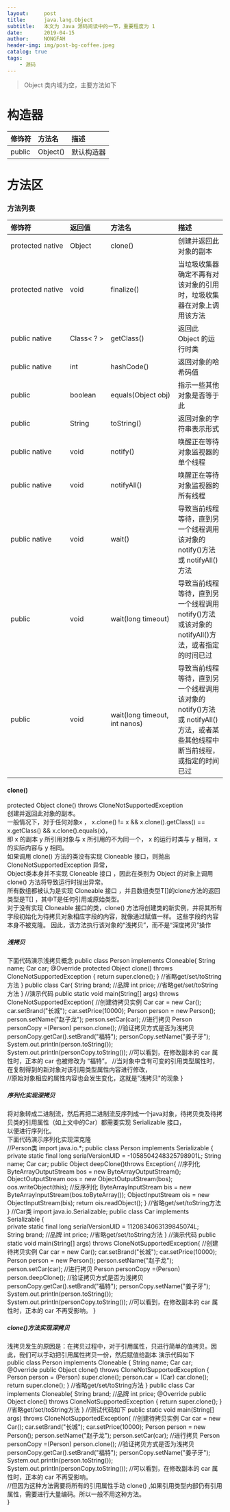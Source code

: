 ```yaml
---
layout:     post
title:      java.lang.Object
subtitle:   本文为 Java 源码阅读中的一节，重要程度为 1 
date:       2019-04-15
author:     NONGFAH
header-img: img/post-bg-coffee.jpeg
catalog: true
tags:
    - 源码
---
```


> Object 类内域为空，主要方法如下

# 构造器

|修饰符|方法名|描述|  
|:--|:--|:--|  
|public|Object()|默认构造器|  

# 方法区

### 方法列表

|修饰符|返回值|方法名|描述|  
|:---|:---|:---|:---|  
| protected&nbsp;native     |Object                 | clone()                       | 创建并返回此对象的副本 |  
| protected native          |void                   | finalize()                    | 当垃圾收集器确定不再有对该对象的引用时，垃圾收集器在对象上调用该方法 |  
| public native             |Class<&nbsp;?&nbsp;>   | getClass()                    | 返回此 Object 的运行时类 |  
| public native             |int                    | hashCode()                    | 返回对象的哈希码值 |  
| public                    |boolean                | equals(Object&nbsp;obj)       | 指示一些其他对象是否等于此 |  
| public                    |String                 | toString()                    | 返回对象的字符串表示形式 |  
| public native             |void                   | notify()                      | 唤醒正在等待对象监视器的单个线程 |  
| public native             |void                   | notifyAll()                   | 唤醒正在等待对象监视器的所有线程 |  
| public native             |void                   | wait()                        | 导致当前线程等待，直到另一个线程调用该对象的 notify()方法或 notifyAll()方法 |  
| public                    |void                   | wait(long&nbsp;timeout)       | 导致当前线程等待，直到另一个线程调用 notify()方法或该对象的 notifyAll()方法，或者指定的时间已过 |  
| public                    |void                   | wait(long timeout, int nanos) | 导致当前线程等待，直到另一个线程调用该对象的 notify()方法或 notifyAll()方法，或者某些其他线程中断当前线程，或指定的时间已过 |  

#### clone()  

protected Object clone() throws CloneNotSupportedException  
创建并返回此对象的副本。  
一般情况下，对于任何对象x ， x.clone() != x  && x.clone().getClass() == x.getClass() && x.clone().equals(x)，  
即 x 的副本 y 所引用对象与 x 所引用的不为同一个， x 的运行时类与 y 相同，x 的实际内容与 y 相同。  
如果调用 clone() 方法的类没有实现 Cloneable 接口，则抛出 CloneNotSupportedException 异常，  
Object类本身并不实现 Cloneable 接口 ，因此在类别为 Object 的对象上调用 clone() 方法将导致运行时抛出异常。  
所有数组都被认为是实现 Cloneable 接口 ，并且数组类型T[]的clone方法的返回类型是T[] ，其中T是任何引用或原始类型。  
对于没有实现 Cloneable 接口的类，clone() 方法将创建类的新实例，并将其所有字段初始化为待拷贝对象相应字段的内容，就像通过赋值一样。 这些字段的内容本身不被克隆。 因此，该方法执行该对象的“浅拷贝”，而不是“深度拷贝”操作  
##### 浅拷贝
下面代码演示浅拷贝概念
        public class Person implements Cloneable{
            String name;
            Car car;
            @Override
            protected Object clone() throws CloneNotSupportedException {
                return  super.clone();
            }
            //省略get/set/toString方法
        }
        public class Car{
            String brand; //品牌
            int price;
            //省略get/set/toString方法
        }
        //演示代码
        public static void main(String[] args) throws CloneNotSupportedException{
            //创建待拷贝实例
            Car car = new Car();
            car.setBrand("长城");
            car.setPrice(10000);
            Person person =  new Person();   
            person.setName("赵子龙");
            person.setCar(car);
            //进行拷贝
            Person personCopy =(Person) person.clone();
            //验证拷贝方式是否为浅拷贝
            personCopy.getCar().setBrand("福特");
            personCopy.setName("姜子牙");
            System.out.println(person.toString());
            System.out.println(personCopy.toString());
            //可以看到，在修改副本的 car 属性时，正本的 car 也被修改为 “福特”。
            //当对象中含有可变的引用类型属性时，在复制得到的新对象对该引用类型属性内容进行修改，  
            //原始对象相应的属性内容也会发生变化，这就是"浅拷贝"的现象
        }  
        
##### 序列化实现深拷贝  
将对象转成二进制流，然后再把二进制流反序列成一个java对象，待拷贝类及待拷贝类的引用属性（如上文中的Car）都需要实现 Serializable 接口，  
以便进行序列化。  
下面代码演示序列化实现深克隆  
    //Person类
    import java.io.*;
    public class Person  implements Serializable {
        private static final long serialVersionUID = -1058504248325798901L;
        String name;
        Car car;
        public Object deepClone()throws Exception{
            //序列化
            ByteArrayOutputStream bos = new ByteArrayOutputStream();
            ObjectOutputStream oos = new ObjectOutputStream(bos);
            oos.writeObject(this);
            //反序列化
            ByteArrayInputStream bis = new ByteArrayInputStream(bos.toByteArray());
            ObjectInputStream ois = new ObjectInputStream(bis);
            return ois.readObject();
        }
        //省略get/set/toString方法
    }
    //Car类
    import java.io.Serializable;
    public class Car   implements Serializable {    
        private static final long serialVersionUID = 1120834063139845074L;    
        String brand; //品牌
        int price;
        //省略get/set/toString方法
    }
    //演示代码
    public static void main(String[] args) throws CloneNotSupportedException{
        //创建待拷贝实例
        Car car = new Car();
        car.setBrand("长城");
        car.setPrice(10000);
        Person person =  new Person();
        person.setName("赵子龙");
        person.setCar(car);
        //进行拷贝
        Person personCopy =(Person) person.deepClone();
        //验证拷贝方式是否为浅拷贝
        personCopy.getCar().setBrand("福特");
        personCopy.setName("姜子牙");
        System.out.println(person.toString());
        System.out.println(personCopy.toString());
        //可以看到，在修改副本的 car 属性时，正本的 car 不再受影响。
    }  
    
##### clone()方法实现深拷贝
浅拷贝发生的原因是：在拷贝过程中，对于引用属性，只进行简单的值拷贝。因此，我们可以手动把引用属性拷贝一份，然后赋值给副本
演示代码如下  
    public class Person implements Cloneable {
        String name;
        Car car;
        @Override
        public Object clone() throws CloneNotSupportedException {
            Person person = (Person) super.clone();
            person.car = (Car) car.clone();
            return super.clone();
        }
        //省略get/set/toString方法
    }
    public class Car implements Cloneable{
        String brand; //品牌
        int price;
        @Override
        public Object clone() throws CloneNotSupportedException {
            return super.clone();
        }
        //省略get/set/toString方法
    }
    //测试代码如下
    public static void main(String[] args) throws CloneNotSupportedException{
        //创建待拷贝实例
        Car car = new Car();
        car.setBrand("长城");
        car.setPrice(10000);
        Person person =  new Person();
        person.setName("赵子龙");
        person.setCar(car);
        //进行拷贝
        Person personCopy =(Person) person.clone();
        //验证拷贝方式是否为浅拷贝
        personCopy.getCar().setBrand("福特");
        personCopy.setName("姜子牙");
        System.out.println(person.toString());
        System.out.println(personCopy.toString());
        //可以看到，在修改副本的 car 属性时，正本的 car 不再受影响。  
        //但因为这种方法需要将所有的引用属性手动 clone() ,如果引用类型内部仍有引用属性，需要进行大量编码。所以一般不用这种方法。  
    }  
    

    